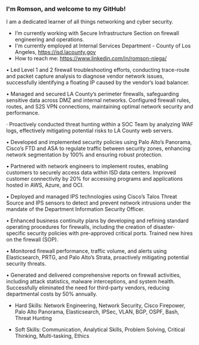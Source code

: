 ### I'm Romson, and welcome to my GitHub!

I am a dedicated learner of all things networking and cyber security. 

- I’m currently working with Secure Infrastructure Section on firewall engineering and operations.
- I'm currently employed at Internal Services Department - County of Los Angeles, https://isd.lacounty.gov
- How to reach me: https://www.linkedin.com/in/romson-niega/

• Led Level 1 and 2 firewall troubleshooting efforts, conducting trace-route and packet capture analysis to diagnose vendor network issues, successfully identifying a floating IP caused by the vendor’s load balancer. 

• Managed and secured LA County’s perimeter firewalls, safeguarding sensitive data across DMZ and internal networks. Configured firewall rules, routes, and S2S VPN connections, maintaining optimal network security and performance. 

· Proactively conducted threat hunting within a SOC Team by analyzing WAF logs, effectively mitigating potential risks to LA County web servers.

• Developed and implemented security policies using Palo Alto’s Panorama, Cisco’s FTD and ASA to regulate traffic between security zones, enhancing network segmentation by 100% and ensuring robust protection. 

• Partnered with network engineers to implement routes, enabling customers to securely access data within ISD data centers. Improved customer connectivity by 20% for accessing programs and applications hosted in AWS, Azure, and OCI. 
 
• Deployed and managed IPS technologies using Cisco’s Talos Threat Source and IPS sensors to detect and prevent network intrusions under the mandate of the Department Information Security Officer. 

• Enhanced business continuity plans by developing and refining standard operating procedures for firewalls, including the creation of disaster-specific security policies with pre-approved critical ports. Trained new hires on the firewall (SOP). 

• Monitored firewall performance, traffic volume, and alerts using Elasticsearch, PRTG, and Palo Alto’s Strata, proactively mitigating potential security threats. 

• Generated and delivered comprehensive reports on firewall activities, including attack statistics, malware interceptions, and system health. Successfully eliminated the need for third-party vendors, reducing departmental costs by 50% annually.

  
- Hard Skills: Network Engineering, Network Security, Cisco Firepower, Palo Alto Panorama, Elasticsearch, IPSec, VLAN, BGP, OSPF, Bash, Threat Hunting
 
- Soft Skills: Communication, Analytical Skills, Problem Solving, Critical Thinking, Multi-tasking, Ethics
<!--
**Romson-Niega/romson-niega** is a ✨ _special_ ✨ repository because its `README.md` (this file) appears on your GitHub profile.

Here are some ideas to get you started:

- 🔭 I’m currently working on ...
- 🌱 I’m currently learning ...
- 👯 I’m looking to collaborate on ...
- 🤔 I’m looking for help with ...
- 💬 Ask me about ...
- 📫 How to reach me: ...
- 😄 Pronouns: ...
- ⚡ Fun fact: ...
-->
